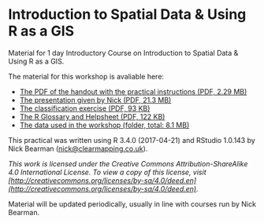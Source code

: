 # Introduction to Spatial Data & Using R as a GIS
Material for 1 day Introductory Course on Introduction to Spatial Data & Using R as a GIS.

The material for this workshop is avaliable here:  
- [The PDF of the handout with the practical instructions (PDF, 2.29 MB)](https://github.com/nickbearman/intro-r-spatial-analysis/releases/download/8.1/intro-r-spatial-analysis.pdf)  
- [The presentation given by Nick (PDF, 21.3 MB)](https://github.com/nickbearman/intro-r-spatial-analysis/releases/download/8.1/presentation-intro-r.pdf)  
- [The classification exercise (PDF, 93 KB)](https://github.com/nickbearman/intro-r-spatial-analysis/releases/download/8.1/classification-exercise-R.pdf)  
- [The R Glossary and Helpsheet (PDF, 122 KB)](https://github.com/nickbearman/intro-r-spatial-analysis/releases/download/8.1/glossary-helpsheet.pdf)  
- [The data used in the workshop (folder, total: 8.1 MB)](https://github.com/nickbearman/intro-r-spatial-analysis/tree/master/data)  

This practical was written using R 3.4.0 (2017-04-21) and RStudio 1.0.143 by Nick Bearman ([nick@clearmapping.co.uk](mailto:nick@clearmapping.co.uk)).

*This work is licensed under the Creative Commons Attribution-ShareAlike 4.0 International License. To view a copy of this license, visit [http://creativecommons.org/licenses/by-sa/4.0/deed.en](http://creativecommons.org/licenses/by-sa/4.0/deed.en).*

Material will be updated periodically, usually in line with courses run by Nick Bearman. 
